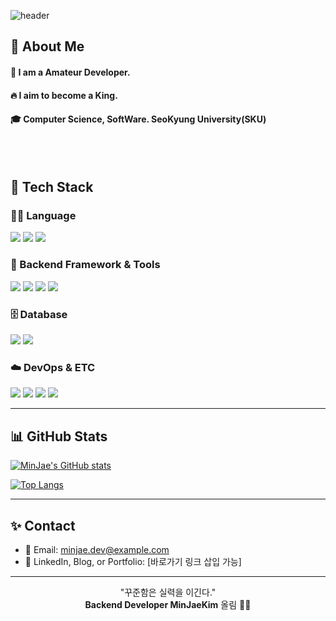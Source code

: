 <div>
  
![header](https://capsule-render.vercel.app/api?type=waving&color=0:ECE9E6,100:FFFFFF&height=250&text=MinJaeKim&fontColor=000000&fontAlignY=40&desc=Backend%20Developer%20%7C%20Java%20%7C%20DB&descAlign=50&descAlignY=65)

</div>

<div>
  <!--Body-->
  
  ## 👀 About Me
  #### :raising_hand: I am a Amateur Developer.<br/>
  #### :fire: I aim to become a King.<br/>
  #### :mortar_board: Computer Science, SoftWare. SeoKyung University(SKU)
  <br/>
  <br/>
  

## 🧱 Tech Stack

### 👨‍💻 Language
<!-- Java -->
<img src="https://img.shields.io/badge/Java-007396?style=flat-square&logo=OpenJDK&logoColor=white"/>
<!-- SQL -->
<img src="https://img.shields.io/badge/SQL-4479A1?style=flat-square&logo=MySQL&logoColor=white"/>
<!-- Python (optional) -->
<img src="https://img.shields.io/badge/Python-3776AB?style=flat-square&logo=Python&logoColor=white"/>

### 🧰 Backend Framework & Tools
<!-- Spring -->
<img src="https://img.shields.io/badge/Spring Boot-6DB33F?style=flat-square&logo=Spring-Boot&logoColor=white"/>
<!-- JPA -->
<img src="https://img.shields.io/badge/JPA-59666C?style=flat-square&logo=Hibernate&logoColor=white"/>
<!-- MyBatis -->
<img src="https://img.shields.io/badge/MyBatis-0052CC?style=flat-square&logo=MySQL&logoColor=white"/>
<!-- REST API -->
<img src="https://img.shields.io/badge/REST-000000?style=flat-square&logo=Rest&logoColor=white"/>

### 🗄️ Database
<!-- MySQL -->
<img src="https://img.shields.io/badge/MySQL-005C84?style=flat-square&logo=MySQL&logoColor=white"/>
<!-- Oracle -->
<img src="https://img.shields.io/badge/Oracle-F80000?style=flat-square&logo=Oracle&logoColor=white"/>

### ☁️ DevOps & ETC
<!-- Git -->
<img src="https://img.shields.io/badge/Git-F05032?style=flat-square&logo=Git&logoColor=white"/>
<!-- GitHub -->
<img src="https://img.shields.io/badge/GitHub-181717?style=flat-square&logo=GitHub&logoColor=white"/>
<!-- IntelliJ -->
<img src="https://img.shields.io/badge/IntelliJ IDEA-000000?style=flat-square&logo=intellijidea&logoColor=white"/>
<!-- AWS -->
<img src="https://img.shields.io/badge/AWS-232F3E?style=flat-square&logo=Amazon-AWS&logoColor=white"/>

---

## 📊 GitHub Stats

[![MinJae's GitHub stats](https://github-readme-stats.vercel.app/api?username=MinJaeKim&show_icons=true&theme=vue&count_private=true&include_all_commits=true)](https://github.com/anuraghazra/github-readme-stats)

[![Top Langs](https://github-readme-stats.vercel.app/api/top-langs/?username=MinJaeKim&layout=compact&theme=graywhite)](https://github.com/anuraghazra/github-readme-stats)


---

## ✨ Contact

- 📧 Email: minjae.dev@example.com  
- 💼 LinkedIn, Blog, or Portfolio: [바로가기 링크 삽입 가능]

---

<!-- footer -->
<div align="center">

"꾸준함은 실력을 이긴다."  
**Backend Developer MinJaeKim** 올림 🙇‍♂️

</div>

<!--
**Jiyu-Kim/Jiyu-Kim** is a ✨ _special_ ✨ repository because its `README.md` (this file) appears on your GitHub profile.

Here are some ideas to get you started:
- Hi there 👋
- 🔭 I’m currently working on ...
- 🌱 I’m currently learning ...
- 👯 I’m looking to collaborate on ...
- 🤔 I’m looking for help with ...
- 💬 Ask me about ...
- 📫 How to reach me: ...
- 😄 Pronouns: ...
- ⚡ Fun fact: ...
-->
